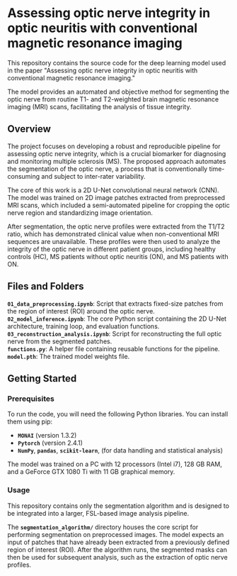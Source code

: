 # Assessing optic nerve integrity in optic neuritis with conventional magnetic resonance imaging
This repository contains the source code for the deep learning model used in the paper "Assessing optic nerve integrity in optic neuritis with conventional magnetic resonance imaging." 

The model provides an automated and objective method for segmenting the optic nerve from routine T1- and T2-weighted brain magnetic resonance imaging (MRI) scans, facilitating the analysis of tissue integrity.

## Overview
The project focuses on developing a robust and reproducible pipeline for assessing optic nerve integrity, which is a crucial biomarker for diagnosing and monitoring multiple sclerosis (MS). The proposed approach automates the segmentation of the optic nerve, a process that is conventionally time-consuming and subject to inter-rater variability.

The core of this work is a 2D U-Net convolutional neural network (CNN). The model was trained on 2D image patches extracted from preprocessed MRI scans, which included a semi-automated pipeline for cropping the optic nerve region and standardizing image orientation.

After segmentation, the optic nerve profiles were extracted from the T1/T2 ratio, which has demonstrated clinical value when non-conventional MRI sequences are unavailable. These profiles were then used to analyze the integrity of the optic nerve in different patient groups, including healthy controls (HC), MS patients without optic neuritis (ON), and MS patients with ON.

## Files and Folders
**`01_data_preprocessing.ipynb`**: Script that extracts fixed-size patches from the region of interest (ROI) around the optic nerve.  
**`02_model_inference.ipynb`**: The core Python script containing the 2D U-Net architecture, training loop, and evaluation functions.  
**`03_reconstruction_analysis.ipynb`**: Script for reconstructing the full optic nerve from the segmented patches.  
**`functions.py`**: A helper file containing reusable functions for the pipeline.  
**`model.pth`**: The trained model weights file.  

## Getting Started
### Prerequisites
To run the code, you will need the following Python libraries. You can install them using pip:

* **`MONAI`** (version 1.3.2) 
* **`Pytorch`** (version 2.4.1) 
* **`NumPy`**, **`pandas`**, **`scikit-learn`**, (for data handling and statistical analysis)

The model was trained on a PC with 12 processors (Intel i7), 128 GB RAM, and a GeForce GTX 1080 Ti with 11 GB graphical memory.
### Usage
This repository contains only the segmentation algorithm and is designed to be integrated into a larger, FSL-based image analysis pipeline.

The **`segmentation_algorithm/`** directory houses the core script for performing segmentation on preprocessed images. The model expects an input of patches that have already been extracted from a previously defined region of interest (ROI). After the algorithm runs, the segmented masks can then be used for subsequent analysis, such as the extraction of optic nerve profiles.